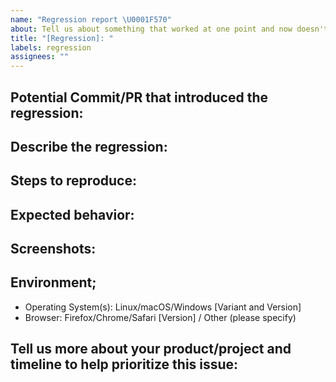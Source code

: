 ```yaml
---
name: "Regression report \U0001F570"
about: Tell us about something that worked at one point and now doesn't
title: "[Regression]: "
labels: regression
assignees: ""
---
```


<!--For regression reports, please provide as much relevant info as possible.-->

## Potential Commit/PR that introduced the regression:

<!-- If you have time to investigate, what PR/date introduced this issue. -->

## Describe the regression:

<!-- A clear and concise description of what the regression is. -->

## Steps to reproduce:

<!--
1. Do '...'
2. Click on '....'
3. See error

For the fastest support, provide a working demo or minimal reproduction using tools such as [codepen](https://codepen.io/) or [jsfiddle](https://jsfiddle.net/)
-->

## Expected behavior:

<!-- A clear and concise description of what you expected to happen. -->

## Screenshots:

<!-- If applicable, add screenshots to help explain your problem. -->

## Environment;

- Operating System(s): Linux/macOS/Windows [Variant and Version]
- Browser: Firefox/Chrome/Safari [Version] / Other (please specify)

## Tell us more about your product/project and timeline to help prioritize this issue:

<!--
* What product/project does this impact?
* List product/project release(s) and timelines.
* Is this a customer reported blocking issue?
-->
